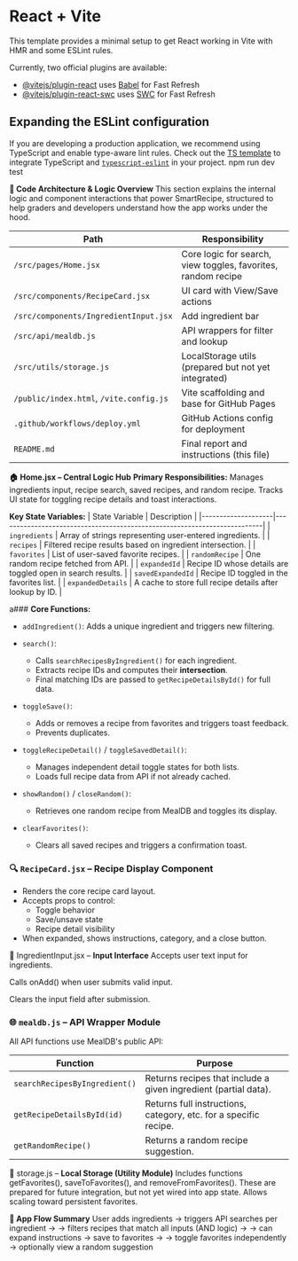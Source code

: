 # React + Vite

This template provides a minimal setup to get React working in Vite with HMR and some ESLint rules.

Currently, two official plugins are available:

- [@vitejs/plugin-react](https://github.com/vitejs/vite-plugin-react/blob/main/packages/plugin-react/README.md) uses [Babel](https://babeljs.io/) for Fast Refresh
- [@vitejs/plugin-react-swc](https://github.com/vitejs/vite-plugin-react-swc) uses [SWC](https://swc.rs/) for Fast Refresh

## Expanding the ESLint configuration

If you are developing a production application, we recommend using TypeScript and enable type-aware lint rules. Check out the [TS template](https://github.com/vitejs/vite/tree/main/packages/create-vite/template-react-ts) to integrate TypeScript and [`typescript-eslint`](https://typescript-eslint.io) in your project.
npm run dev
test

**🔧 Code Architecture & Logic Overview**
This section explains the internal logic and component interactions that power SmartRecipe, structured to help graders and developers understand how the app works under the hood.

| Path                             | Responsibility                                                      |
|----------------------------------|----------------------------------------------------------------------|
| `/src/pages/Home.jsx`            | Core logic for search, view toggles, favorites, random recipe        |
| `/src/components/RecipeCard.jsx`| UI card with View/Save actions                                       |
| `/src/components/IngredientInput.jsx` | Add ingredient bar                                               |
| `/src/api/mealdb.js`            | API wrappers for filter and lookup                                   |
| `/src/utils/storage.js`         | LocalStorage utils (prepared but not yet integrated)                 |
| `/public/index.html`, `/vite.config.js` | Vite scaffolding and base for GitHub Pages                   |
| `.github/workflows/deploy.yml`  | GitHub Actions config for deployment                                 |
| `README.md`                     | Final report and instructions (this file)                            |

**🏠 Home.jsx – Central Logic Hub**
**Primary Responsibilities:**
Manages ingredients input, recipe search, saved recipes, and random recipe.
Tracks UI state for toggling recipe details and toast interactions.

**Key State Variables:**
| State Variable     | Description                                                              |
|--------------------|--------------------------------------------------------------------------|
| `ingredients`      | Array of strings representing user-entered ingredients.                 |
| `recipes`          | Filtered recipe results based on ingredient intersection.               |
| `favorites`        | List of user-saved favorite recipes.                                     |
| `randomRecipe`     | One random recipe fetched from API.                                      |
| `expandedId`       | Recipe ID whose details are toggled open in search results.              |
| `savedExpandedId`  | Recipe ID toggled in the favorites list.                                 |
| `expandedDetails`  | A cache to store full recipe details after lookup by ID.                 |


a### **Core Functions:**

- `addIngredient()`: Adds a unique ingredient and triggers new filtering.

- `search()`:
  - Calls `searchRecipesByIngredient()` for each ingredient.
  - Extracts recipe IDs and computes their **intersection**.
  - Final matching IDs are passed to `getRecipeDetailsById()` for full data.

- `toggleSave()`:
  - Adds or removes a recipe from favorites and triggers toast feedback.
  - Prevents duplicates.

- `toggleRecipeDetail()` / `toggleSavedDetail()`:
  - Manages independent detail toggle states for both lists.
  - Loads full recipe data from API if not already cached.

- `showRandom()` / `closeRandom()`:
  - Retrieves one random recipe from MealDB and toggles its display.

- `clearFavorites()`:
  - Clears all saved recipes and triggers a confirmation toast.


 ### 🔍 `RecipeCard.jsx` – Recipe Display Component

- Renders the core recipe card layout.
- Accepts props to control:
  - Toggle behavior
  - Save/unsave state
  - Recipe detail visibility
- When expanded, shows instructions, category, and a close button.


🧂 IngredientInput.jsx – **Input Interface**
Accepts user text input for ingredients.

Calls onAdd() when user submits valid input.

Clears the input field after submission.

### 🌐 `mealdb.js` – API Wrapper Module

All API functions use MealDB's public API:

| Function                            | Purpose                                                  |
|------------------------------------|----------------------------------------------------------|
| `searchRecipesByIngredient()`      | Returns recipes that include a given ingredient (partial data). |
| `getRecipeDetailsById(id)`         | Returns full instructions, category, etc. for a specific recipe. |
| `getRandomRecipe()`                | Returns a random recipe suggestion.                      |

💾 storage.js – **Local Storage (Utility Module)**
Includes functions getFavorites(), saveToFavorites(), and removeFromFavorites().
These are prepared for future integration, but not yet wired into app state.
Allows scaling toward persistent favorites.

 **🧭 App Flow Summary**
User adds ingredients → triggers API searches per ingredient →
→ filters recipes that match all inputs (AND logic) →
→ can expand instructions → save to favorites →
→ toggle favorites independently → optionally view a random suggestion
